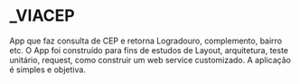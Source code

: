 # _VIACEP
App que faz consulta de CEP e retorna Logradouro, complemento, bairro etc. O App foi construído para fins de estudos de Layout, arquitetura, teste unitário, request, como construir um web service customizado. A aplicação é simples e objetiva. 
